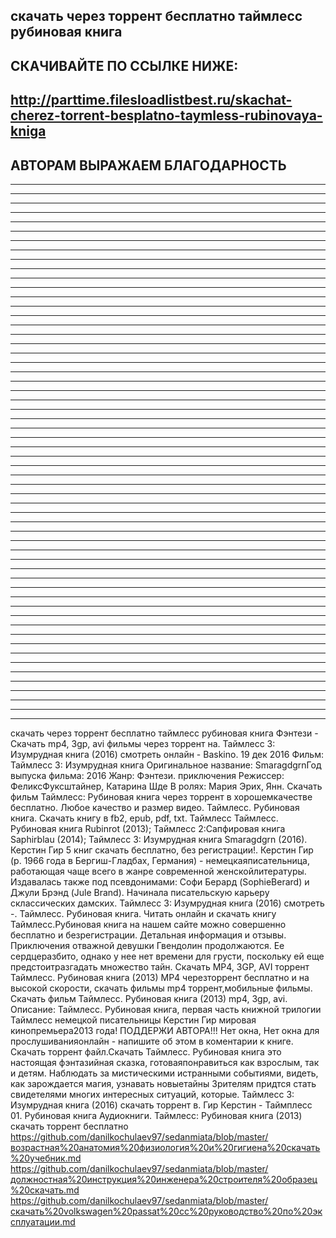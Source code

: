 скачать через торрент бесплатно таймлесс рубиновая книга
--------------------------------------------------
СКАЧИВАЙТЕ ПО ССЫЛКЕ НИЖЕ:
--------------------------------------------------
http://parttime.filesloadlistbest.ru/skachat-cherez-torrent-besplatno-taymless-rubinovaya-kniga
--------------------------------------------------
АВТОРАМ ВЫРАЖАЕМ БЛАГОДАРНОСТЬ
--------------------------------------------------
--------------------------------------------------
--------------------------------------------------
--------------------------------------------------
--------------------------------------------------
--------------------------------------------------
--------------------------------------------------
--------------------------------------------------
--------------------------------------------------
--------------------------------------------------
--------------------------------------------------
--------------------------------------------------
--------------------------------------------------
--------------------------------------------------
--------------------------------------------------
--------------------------------------------------
--------------------------------------------------
--------------------------------------------------
--------------------------------------------------
--------------------------------------------------
--------------------------------------------------
--------------------------------------------------
--------------------------------------------------
--------------------------------------------------
--------------------------------------------------
--------------------------------------------------
--------------------------------------------------
--------------------------------------------------
--------------------------------------------------
--------------------------------------------------
--------------------------------------------------
--------------------------------------------------
--------------------------------------------------
--------------------------------------------------
--------------------------------------------------
--------------------------------------------------
--------------------------------------------------
--------------------------------------------------
--------------------------------------------------
--------------------------------------------------
--------------------------------------------------
--------------------------------------------------
--------------------------------------------------
--------------------------------------------------
--------------------------------------------------
--------------------------------------------------
--------------------------------------------------
--------------------------------------------------
--------------------------------------------------
--------------------------------------------------
--------------------------------------------------
--------------------------------------------------
--------------------------------------------------
--------------------------------------------------
--------------------------------------------------
--------------------------------------------------
--------------------------------------------------
--------------------------------------------------
--------------------------------------------------
скачать через торрент бесплатно таймлесс рубиновая книга Фэнтези - Скачать mp4, 3gp, avi фильмы через торрент на. Таймлесс 3: Изумрудная книга (2016) смотреть онлайн  - Baskino. 19 дек 2016  Фильм: Таймлесс 3: Изумрудная книга Оригинальное название: SmaragdgrnГод выпуска фильма: 2016 Жанр: Фэнтези. приключения Режиссер: ФеликсФуксштайнер, Катарина Шде В ролях: Мария Эрих, Янн. Скачать фильм Таймлесс: Рубиновая книга через торрент в хорошемкачестве бесплатно. Любое качество и размер видео. Таймлесс. Рубиновая книга. Скачать книгу в fb2, epub, pdf, txt. Таймлесс  Таймлесс. Рубиновая книга  Rubinrot (2013); Таймлесс 2:Сапфировая книга  Saphirblau (2014); Таймлесс 3: Изумрудная книга Smaragdgrn (2016). Керстин Гир  5 книг скачать бесплатно, без регистрации!. Керстин Гир (р. 1966 года в Бергиш-Гладбах, Германия) - немецкаяписательница, работающая чаще всего в жанре современной женскойлитературы. Издавалась также под псевдонимами: Софи Берард (SophieBerard) и Джули Брэнд (Jule Brand). Начинала писательскую карьеру склассических дамских. Таймлесс 3: Изумрудная книга (2016) смотреть  -. Таймлесс. Рубиновая книга. Читать онлайн и скачать книгу Таймлесс.Рубиновая книга на нашем сайте можно совершенно бесплатно и безрегистрации. Детальная информация и отзывы. Приключения отважной девушки Гвендолин продолжаются. Ее сердцеразбито, однако у нее нет времени для грусти, поскольку ей еще предстоитразгадать множество тайн. Скачать MP4, 3GP, AVI торрент Таймлесс. Рубиновая книга (2013) MP4 черезторрент бесплатно и на высокой скорости, скачать фильмы mp4 торрент,мобильные фильмы. Скачать фильм Таймлесс. Рубиновая книга (2013) mp4, 3gp, avi. Описание: Таймлесс. Рубиновая книга, первая часть книжной трилогии Таймлесс немецкой писательницы Керстин Гир  мировая кинопремьера2013 года!  ПОДДЕРЖИ АВТОРА!!! Нет окна, Нет окна для прослушиванияонлайн - напишите об этом в коментарии к книге. Скачать торрент файл.Скачать
Таймлесс. Рубиновая книга  это настоящая фэнтазийная сказка, готоваяпонравиться как взрослым, так и детям. Наблюдать за мистическими истранными событиями, видеть, как зарождается магия, узнавать новыетайны Зрителям придтся стать свидетелями многих интересных ситуаций, которые. Таймлесс 3: Изумрудная книга (2016) скачать торрент в. Гир Керстин - Таймплесс 01. Рубиновая книга  Аудиокниги. Таймлесс: Рубиновая книга (2013) скачать торрент бесплатно
https://github.com/danilkochulaev97/sedanmiata/blob/master/возрастная%20анатомия%20физиология%20и%20гигиена%20скачать%20учебник.md
https://github.com/danilkochulaev97/sedanmiata/blob/master/должностная%20инструкция%20инженера%20строителя%20образец%20скачать.md
https://github.com/danilkochulaev97/sedanmiata/blob/master/скачать%20volkswagen%20passat%20cc%20руководство%20по%20эксплуатации.md